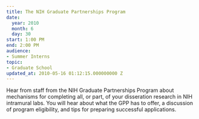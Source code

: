 ```yaml
---
title: The NIH Graduate Partnerships Program
date:
  year: 2010
  month: 6
  day: 30
start: 1:00 PM
end: 2:00 PM
audience:
- Summer Interns
topic:
- Graduate School
updated_at: 2010-05-16 01:12:15.000000000 Z
---
```

Hear from staff from the NIH Graduate Partnerships Program about
mechanisms for completing all, or part, of your disseration research in
NIH intramural labs. You will hear about what the GPP has to offer, a
discussion of program eligibility, and tips for preparing successful
applications.
